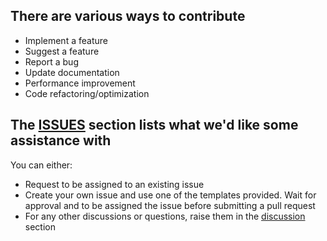 ## There are various ways to contribute

- Implement a feature
- Suggest a feature
- Report a bug 
- Update documentation
- Performance improvement
- Code refactoring/optimization

## The [ISSUES](../../issues) section lists what we'd like some assistance with 

You can either:
- Request to be assigned to an existing issue
- Create your own issue and use one of the templates provided. Wait for approval and to be assigned the issue before submitting a pull request
- For any other discussions or questions, raise them in the [discussion](../../discussions) section
